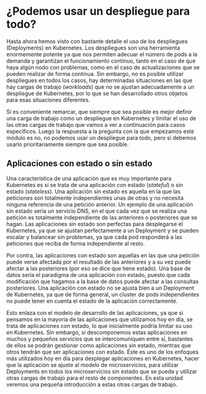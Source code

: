 # ¿Podemos usar un despliegue para todo?

Hasta ahora hemos visto con bastante detalle el uso de los despliegues (Deployments)
en Kubernetes. Los despliegues son una herramienta enormemente potente
ya que nos permiten adecuar el número de pods a la demanda y garantizan
el funcionamiento continuo, tanto en el caso de que haya algún nodo
con problemas, como en el caso de actualizaciones que se pueden
realizar de forma continua. Sin embargo, no es posible utilizar
despliegues en todos los casos, hay determinadas situaciones en las
que hay cargas de trabajo (*workloads*) que no se ajustan
adecuadamente a un despliegue de Kubernetes, por lo que se han
desarrollado otros objetos para esas situaciones diferentes. 

Sí es
conveniente remarcar, que siempre que sea posible es mejor definir una
carga de trabajo como un despliegue en Kubernetes y limitar el uso de
las otras cargas de trabajo que vamos a ver a continuación para casos
específicos. Luego la respuesta a la pregunta con la que empezamos
este módulo es no, no podemos usar un despliegue para todo, pero sí
debemos usarlo prioritariamente siempre que sea posible.

## Aplicaciones con estado o sin estado

Una característica de una aplicación que es muy importante para
Kubernetes es si se trata de una aplicación con estado (*stateful*) o
sin estado (*stateless*). Una aplicación sin estado es aquella en la
que las peticiones son totalmente independientes unas de otras y no
necesita ninguna referencia de una petición anterior. Un ejemplo de
una aplicación sin estado sería un servicio DNS, en el que cada vez
que se realiza una petición es totalmente independiente de las
anteriores o posteriores que se hagan. Las aplicaciones sin estado son
perfectas para desplegarse el Kubernetes, ya que se ajustan
perfectamente a un Deployment y se pueden escalar y balancear sin
problemas, ya que cada pod responderá a las peticiones que reciba de
forma independiente al resto.

Por contra, las aplicaciones con estado son aquellas en las que una
petición puede verse afectada por el resultado de las anteriores y a
su vez puede afectar a las posteriores (por eso se dice que tiene
estado). Una base de datos sería el paradigma de una aplicación con
estado, puesto que cada modificación que hagamos a la base de datos 
puede afectar a las consultas posteriores. Una aplicación con estado
no se ajusta bien a un Deployment de Kubernetes, ya que de forma
general, un cluster de pods independientes no puede tener en cuenta el
estado de la aplicación correctamente.

Esto enlaza con el modelo de desarrollo de las aplicaciones, ya que si
pensamos en la mayoría de las aplicaciones que utilizamos hoy en día,
se trata de aplicaciones con estado, lo que inicialmente podría
limitar su uso en Kubernetes. Sin embargo, si descomponemos estas
aplicaciones en muchos y pequeños servicios que se intercomuniquen
entre sí, bastantes de ellos se podrán gestionar como aplicaciones sin
estado, mientras que otros tendrán que ser aplicaciones con
estado. Éste es uno de los enfoques más utilizados hoy en día para
desplegar aplicaciones en Kubernetes, hacer que la aplicación se
ajuste al modelo de microservicios, para utilizar Deployments en todos
los microservicios sin estado que se pueda y utilizar otras cargas de
trabajo para el resto de componentes. En esta unidad veremos una
pequeña introducción a estas otras cargas de trabajo.
